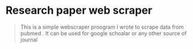 # Research paper web scraper
> This is a simple webscraper proogram I wrote to scrape data from pubmed . It can be used for google schoalar or any other source of journal 